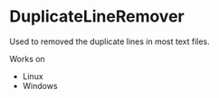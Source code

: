 # DuplicateLineRemover
Used to removed the duplicate lines in most text files.

Works on
* Linux
* Windows
